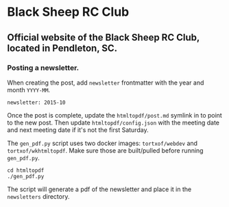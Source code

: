 # Black Sheep RC Club

## Official website of the Black Sheep RC Club, located in Pendleton, SC.

### Posting a newsletter.

When creating the post, add `newsletter` frontmatter with the year and month
`YYYY-MM`.

    newsletter: 2015-10

Once the post is complete, update the `htmltopdf/post.md` symlink in to point to
the new post. Then update `htmltopdf/config.json` with the meeting date and next
meeting date if it's not the first Saturday.

The `gen_pdf.py` script uses two docker images: `tortxof/webdev` and `tortxof/wkhtmltopdf`.
Make sure those are built/pulled before running `gen_pdf.py`.

    cd htmltopdf
    ./gen_pdf.py

The script will generate a pdf of the newsletter and place it in the
`newsletters` directory.
